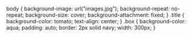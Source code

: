 body {
    background-image: url("images.jpg");
    background-repeat: no-repeat;
    background-size: cover;
    background-attachment: fixed;
}
.title {
    background-color: tomato;
    text-align: center;
}
.box {
    background-color: aqua;
    padding: auto;
    border: 2px solid navy;
    width: 300px;
}
